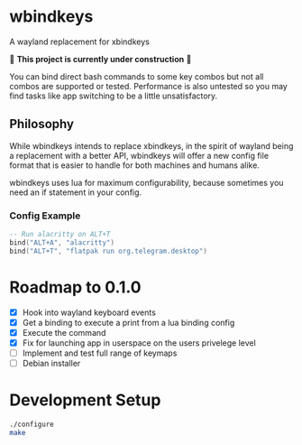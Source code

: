 # wbindkeys
A wayland replacement for xbindkeys

🚧 **This project is currently under construction** 🚧 

You can bind direct bash commands to some key combos but not all combos are supported or tested. Performance is also untested so you may find 
tasks like app switching to be a little unsatisfactory.

## Philosophy 

While wbindkeys intends to replace xbindkeys, in the spirit of wayland being a replacement with a better API, wbindkeys will offer a new config file format that is easier to handle for both machines and humans alike.

wbindkeys uses lua for maximum configurability, because sometimes you need an if statement in your config.

### Config Example
```lua
-- Run alacritty on ALT+T
bind("ALT+A", "alacritty")
bind("ALT+T", "flatpak run org.telegram.desktop")
```

# Roadmap to 0.1.0
- [x] Hook into wayland keyboard events
- [x] Get a binding to execute a print from a lua binding config
- [x] Execute the command 
- [x] Fix for launching app in userspace on the users privelege level
- [ ] Implement and test full range of keymaps
- [ ] Debian installer

# Development Setup 

```sh
./configure
make
```
